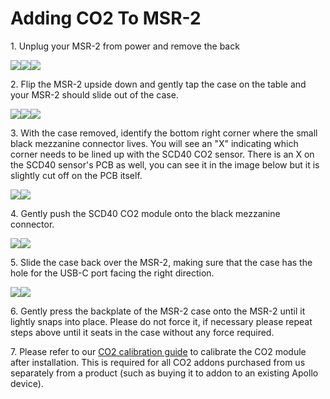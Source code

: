# Adding CO2 To MSR-2

1\. Unplug your MSR-2 from power and remove the back

![](../../../assets/msr-2-add-co2-pic-1.jpg)![](../../../assets/msr-2-add-co2-pic-2.jpg)![](../../../assets/msr-2-add-co2-pic-3-1.jpg)

2\. Flip the MSR-2 upside down and gently tap the case on the table and your MSR-2 should slide out of the case.

![](../../../assets/msr-2-add-co2-pic-4.jpg)![](../../../assets/msr-2-add-co2-pic-5.jpg)![](../../../assets/msr-2-add-co2-pic-6.jpg)

3\. With the case removed, identify the bottom right corner where the small black mezzanine connector lives. You will see an "X" indicating which corner needs to be lined up with the SCD40 CO2 sensor. There is an X on the SCD40 sensor's PCB as well, you can see it in the image below but it is slightly cut off on the PCB itself.

![](../../../assets/msr-2-add-co2-pic-7.jpg)![](../../../assets/msr-2-add-co2-pic-8.jpg)

4\. Gently push the SCD40 CO2 module onto the black mezzanine connector.

![](../../../assets/msr-2-add-co2-pic-9.jpg)![](../../../assets/msr-2-add-co2-pic-10.jpg)

5\. Slide the case back over the MSR-2, making sure that the case has the hole for the USB-C port facing the right direction.

![](../../../assets/msr-2-add-co2-pic-11.jpg)![](../../../assets/msr-2-add-co2-pic-12.jpg)

6\. Gently press the backplate of the MSR-2 case onto the MSR-2 until it lightly snaps into place. Please do not force it, if necessary please repeat steps above until it seats in the case without any force required.

7\. Please refer to our [CO2 calibration guide](https://wiki.apolloautomation.com/products/general/calibrating-and-updating/co2-calibration/ "CO2 Calibration") to calibrate the CO2 module after installation. This is required for all CO2 addons purchased from us separately from a product (such as buying it to addon to an existing Apollo device).
